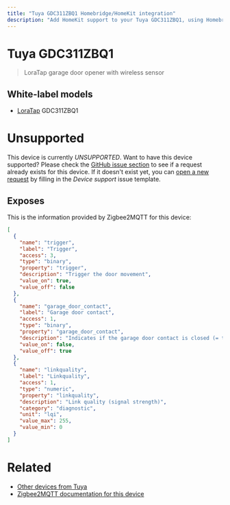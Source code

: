 ```yaml
---
title: "Tuya GDC311ZBQ1 Homebridge/HomeKit integration"
description: "Add HomeKit support to your Tuya GDC311ZBQ1, using Homebridge, Zigbee2MQTT and homebridge-z2m."
---
```

<!---
This file has been GENERATED using src/docgen/docgen.ts
DO NOT EDIT THIS FILE MANUALLY!
-->
# Tuya GDC311ZBQ1
> LoraTap garage door opener with wireless sensor


## White-label models
* [LoraTap](../index.md#loratap) GDC311ZBQ1

# Unsupported

This device is currently *UNSUPPORTED*.
Want to have this device supported? Please check the [GitHub issue section](https://github.com/itavero/homebridge-z2m/issues?q=GDC311ZBQ1) to see if a request already exists for this device.
If it doesn't exist yet, you can [open a new request](https://github.com/itavero/homebridge-z2m/issues/new?assignees=&labels=enhancement&template=device_support.yml&title=%5BDevice%5D+Tuya%20GDC311ZBQ1&model=Tuya%20GDC311ZBQ1&exposes=%5B%0A%20%20%7B%0A%20%20%20%20%22name%22%3A%20%22trigger%22%2C%0A%20%20%20%20%22label%22%3A%20%22Trigger%22%2C%0A%20%20%20%20%22access%22%3A%203%2C%0A%20%20%20%20%22type%22%3A%20%22binary%22%2C%0A%20%20%20%20%22property%22%3A%20%22trigger%22%2C%0A%20%20%20%20%22description%22%3A%20%22Trigger%20the%20door%20movement%22%2C%0A%20%20%20%20%22value_on%22%3A%20true%2C%0A%20%20%20%20%22value_off%22%3A%20false%0A%20%20%7D%2C%0A%20%20%7B%0A%20%20%20%20%22name%22%3A%20%22garage_door_contact%22%2C%0A%20%20%20%20%22label%22%3A%20%22Garage%20door%20contact%22%2C%0A%20%20%20%20%22access%22%3A%201%2C%0A%20%20%20%20%22type%22%3A%20%22binary%22%2C%0A%20%20%20%20%22property%22%3A%20%22garage_door_contact%22%2C%0A%20%20%20%20%22description%22%3A%20%22Indicates%20if%20the%20garage%20door%20contact%20is%20closed%20(%3D%20true)%20or%20open%20(%3D%20false)%22%2C%0A%20%20%20%20%22value_on%22%3A%20false%2C%0A%20%20%20%20%22value_off%22%3A%20true%0A%20%20%7D%2C%0A%20%20%7B%0A%20%20%20%20%22name%22%3A%20%22linkquality%22%2C%0A%20%20%20%20%22label%22%3A%20%22Linkquality%22%2C%0A%20%20%20%20%22access%22%3A%201%2C%0A%20%20%20%20%22type%22%3A%20%22numeric%22%2C%0A%20%20%20%20%22property%22%3A%20%22linkquality%22%2C%0A%20%20%20%20%22description%22%3A%20%22Link%20quality%20(signal%20strength)%22%2C%0A%20%20%20%20%22category%22%3A%20%22diagnostic%22%2C%0A%20%20%20%20%22unit%22%3A%20%22lqi%22%2C%0A%20%20%20%20%22value_max%22%3A%20255%2C%0A%20%20%20%20%22value_min%22%3A%200%0A%20%20%7D%0A%5D) by filling in the _Device support_ issue template.

## Exposes

This is the information provided by Zigbee2MQTT for this device:

```json
[
  {
    "name": "trigger",
    "label": "Trigger",
    "access": 3,
    "type": "binary",
    "property": "trigger",
    "description": "Trigger the door movement",
    "value_on": true,
    "value_off": false
  },
  {
    "name": "garage_door_contact",
    "label": "Garage door contact",
    "access": 1,
    "type": "binary",
    "property": "garage_door_contact",
    "description": "Indicates if the garage door contact is closed (= true) or open (= false)",
    "value_on": false,
    "value_off": true
  },
  {
    "name": "linkquality",
    "label": "Linkquality",
    "access": 1,
    "type": "numeric",
    "property": "linkquality",
    "description": "Link quality (signal strength)",
    "category": "diagnostic",
    "unit": "lqi",
    "value_max": 255,
    "value_min": 0
  }
]
```

# Related
* [Other devices from Tuya](../index.md#tuya)
* [Zigbee2MQTT documentation for this device](https://www.zigbee2mqtt.io/devices/GDC311ZBQ1.html)